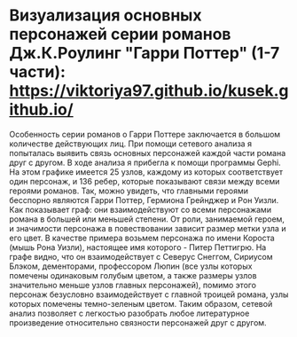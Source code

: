 # Визуализация основных персонажей серии романов Дж.К.Роулинг "Гарри Поттер" (1-7 части): https://viktoriya97.github.io/kusek.github.io/
  Особенность серии романов о Гарри Поттере заключается в большом количестве действующих лиц. При помощи сетевого анализа я попыталась выявить связь основных персонажей каждой части романа друг с другом. В ходе анализа я прибегла к помощи программы Gephi. На этом графике имеется 25 узлов, каждому из которых соответствует один персонаж, и 136 ребер, которые показывают связи между всеми героями романов. Так, можно увидеть, что главными героями бесспорно являются Гарри Поттер, Гермиона Грейнджер и Рон Уизли. Как показывает граф: они взаимодействуют со всеми персонажами романа в большей или меньшей степени. От роли, занимаемой героем, и значимости персонажа в повествовании зависит размер метки узла и его цвет. В качестве примера возьмем персонажа по имени Короста (мышь Рона Уизли), настоящее имя которого - Питер Петтигрю. На графе видно, что он взаимодействует с Северус Снеггом, Сириусом Блэком, дементорами, профессором Люпин (все узлы которых помечены одинаковым голубым цветом, а также размеры узлов значительно меньше узлов главных персонажей), помимо этого персонаж безусловно взаимодействует с главной троицей романа, узлы которых помечены темно-зеленым цветом.
    Таким образом, сетевой анализ позволяет с легкостью разобрать любое литературное произведение относительно связности персонажей друг с другом.
